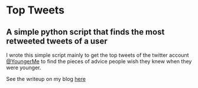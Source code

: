 # Top Tweets

## A simple python script that finds the most retweeted tweets of a user

I wrote this simple script mainly to get the top tweets of the twitter account [@YoungerMe](http://www.twitter.com/aYoungerMe) to find the pieces of advice people wish they knew when they were younger.

See the writeup on my blog [here](http://tanayj.com/10-things-people-wish-they-knew-when-they-were-younger/)
